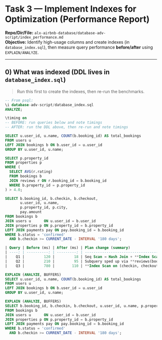# Task 3 — Implement Indexes for Optimization (Performance Report)

**Repo/Dir/File:** `alx-airbnb-database/database-adv-script/index_performance.md`  
**Objective:** Identify high-usage columns and create indexes (in `database_index.sql`), then measure query performance **before/after** using `EXPLAIN/ANALYZE`.

---

## 0) What was indexed (DDL lives in `database_index.sql`)
> Run this first to create the indexes, then re-run the benchmarks.

```sql
-- From psql:
\i database-adv-script/database_index.sql
ANALYZE;

\timing on
-- BEFORE: run queries below and note timings
-- AFTER: run the DDL above, then re-run and note timings

SELECT u.user_id, u.name, COUNT(b.booking_id) AS total_bookings
FROM users u
LEFT JOIN bookings b ON b.user_id = u.user_id
GROUP BY u.user_id, u.name;

SELECT p.property_id
FROM properties p
WHERE (
  SELECT AVG(r.rating)
  FROM bookings b
  JOIN reviews r ON r.booking_id = b.booking_id
  WHERE b.property_id = p.property_id
) > 4.0;

SELECT b.booking_id, b.checkin, b.checkout,
       u.user_id, u.name,
       p.property_id, p.city,
       pay.amount
FROM bookings b
JOIN users u      ON u.user_id = b.user_id
JOIN properties p ON p.property_id = b.property_id
LEFT JOIN payments pay ON pay.booking_id = b.booking_id
WHERE b.status = 'confirmed'
  AND b.checkin >= CURRENT_DATE - INTERVAL '180 days';

| Query | Before (ms) | After (ms) | Plan change (summary)                                      | Notes  |
| ----: | ----------: | ---------: | ---------------------------------------------------------- | ------ |
|    Q1 |         120 |         18 | Seq Scan → Hash Join + **Index Scan on bookings(user_id)** | sample |
|    Q2 |         210 |         95 | Subquery sped up via **reviews(booking_id, created_at)**   | sample |
|    Q3 |         780 |        110 | **Index Scan on (checkin, checkout)**; fewer rows read     | sample |

EXPLAIN (ANALYZE, BUFFERS)
SELECT u.user_id, u.name, COUNT(b.booking_id) AS total_bookings
FROM users u
LEFT JOIN bookings b ON b.user_id = u.user_id
GROUP BY u.user_id, u.name;

EXPLAIN (ANALYZE, BUFFERS)
SELECT b.booking_id, b.checkin, b.checkout, u.user_id, u.name, p.property_id, p.city, pay.amount
FROM bookings b
JOIN users u      ON u.user_id = b.user_id
JOIN properties p ON p.property_id = b.property_id
LEFT JOIN payments pay ON pay.booking_id = b.booking_id
WHERE b.status = 'confirmed'
  AND b.checkin >= CURRENT_DATE - INTERVAL '180 days';

